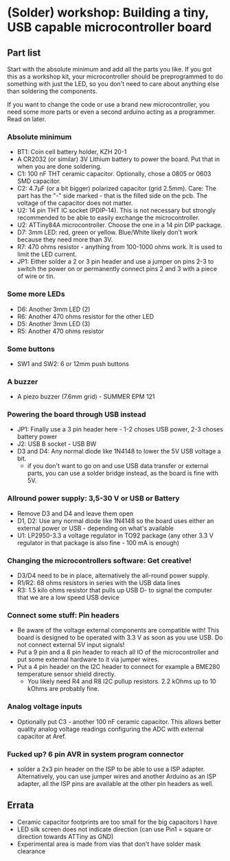 # (Solder) workshop: Building a tiny, USB capable microcontroller board

## Part list
Start with the absolute minimum and add all the parts you like. If you got this as a workshop kit, your microcontroller should be preprogrammed to do something with just the LED, so you don't need to care about anything else than soldering the components.

If you want to change the code or use a brand new microcontroller, you need some more parts or even a second arduino acting as a programmer. Read on later.
### Absolute minimum
* BT1: Coin cell battery holder, KZH 20-1
* A CR2032 (or similar) 3V Lithium battery to power the board. Put that in when you are done soldering.
* C1: 100 nF THT ceramic capacitor. Optionally, chose a 0805 or 0603 SMD capacitor.
* C2: 4.7µF (or a bit bigger) polarized capacitor (grid 2.5mm). Care: The part has the "-" side marked - that is the filled side on the pcb. The voltage of the capacitor does not matter.
* U2: 14 pin THT IC socket (PDIP-14). This is not necessary but strongly recommended to be able to easily exchange the microcontroller.
* U2: ATTiny84A microcontroller. Choose the one in a 14 pin DIP package.
* D7: 3mm LED: red, green or yellow. Blue/White likely don't work because they need more than 3V.
* R7: 470 ohms resistor - anything from 100-1000 ohms work. It is used to limit the LED current.
* JP1: Either solder a 2 or 3 pin header and use a jumper on pins 2-3 to switch the power on or permanently connect pins 2 and 3 with a piece of wire or tin.

### Some more LEDs
* D6: Another 3mm LED (2)
* R6: Another 470 ohms resistor for the other LED
* D5: Another 3mm LED (3)
* R5: Another 470 ohms resistor

### Some buttons
* SW1 and SW2: 6 or 12mm push buttons

### A buzzer
* A piezo buzzer (7.6mm grid) - SUMMER EPM 121

### Powering the board through USB instead
* JP1: Finally use a 3 pin header here - 1-2 choses USB power, 2-3 choses battery power
* J2: USB B socket - USB BW
* D3 and D4: Any normal diode like 1N4148 to lower the 5V USB voltage a bit.
  * if you don't want to go on and use USB data transfer or external parts, you can use a solder bridge instead, as the board is fine with 5V.

### Allround power supply: 3,5-30 V or USB or Battery
* Remove D3 and D4 and leave them open
* D1, D2: Use any normal diode like 1N4148 so the board uses either an external power or USB - depending on what's available
* U1: LP2950-3.3 a voltage regulator in TO92 package (any other 3.3 V regulator in that package is also fine - 100 mA is enough)

### Changing the microcontrollers software: Get creative!
* D3/D4 need to be in place, alternatively the all-round power supply.
* R1/R2: 68 ohms resistors in series with the USB data lines
* R3: 1.5 kilo ohms resistor that pulls up USB D- to signal the computer that we are a low speed USB device

### Connect some stuff: Pin headers
* Be aware of the voltage external components are compatible with! This board is designed to be operated with 3.3 V as soon as you use USB. Do not connect external 5V input signals!
* Put a 9 pin and a 8 pin header to reach all IO of the microcontroller and put some external hardware to it via jumper wires.
* Put a 4 pin header on the I2C header to connect for example a BME280 temperature sensor shield directly.
  * You likely need R4 and R8 I2C pullup resistors. 2.2 kOhms up to 10 kOhms are probably fine.

### Analog voltage inputs
* Optionally put C3 - another 100 nF ceramic capacitor. This allows better quality analog voltage readings configuring the ADC with external capacitor at Aref.

### Fucked up? 6 pin AVR in system program connector
* solder a 2x3 pin header on the ISP to be able to use a ISP adapter. Alternatively, you can use jumper wires and another Arduino as an ISP adapter, all the ISP pins are available at the other pin headers as well.

## Errata
* Ceramic capacitor footprints are too small for the big capacitors I have
* LED silk screen does not indicate direction (can use Pin1 = square or direction towards ATTiny as GND)
* Experimental area is made from vias that don't have solder mask clearance
